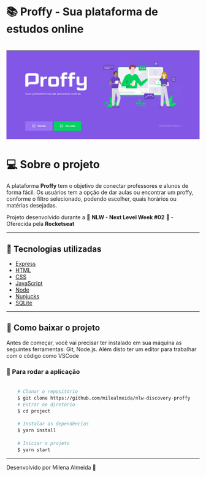 # 📚 Proffy - Sua plataforma de estudos online

<h1 align="center"> 
    <img src="public/images/telaInicial.png">
</h1>

# 💻 Sobre o projeto
A plataforma **Proffy** tem o objetivo de conectar professores e alunos de forma fácil. Os usuários tem a opção de dar aulas ou encontrar um proffy, conforme o filtro selecionado, podendo escolher, quais horários ou matérias desejadas.

Projeto desenvolvido durante a 🚀 **NLW - Next Level Week #02** 🚀 - Oferecida pela **Rocketseat**

---

## 🚀 Tecnologias utilizadas
 - [Express](https://expressjs.com/)
 - [HTML](https://developer.mozilla.org/pt-BR/docs/Web/HTML)
 - [CSS](https://developer.mozilla.org/pt-BR/docs/Web/CSS)
 - [JavaScript](https://www.javascript.com/)
 - [Node](https://nodejs.org/en/)
 - [Nunjucks](https://github.com/mozilla/nunjucks)
 - [SQLite](https://www.sqlite.org/index.html)

---

## 🚨 Como baixar o projeto
Antes de começar, você vai precisar ter instalado em sua máquina as seguintes ferramentas: Git, Node.js. Além disto ter um editor para trabalhar com o código como VSCode

### 🏁 Para rodar a aplicação 

```bash

    # Clonar o repositório
    $ git clone https://github.com/milealmeida/nlw-discovery-proffy
    # Entrar no diretório
    $ cd project

    # Instalar as dependências
    $ yarn install

    # Iniciar o projeto
    $ yarn start

```

---
Desenvolvido por Milena Almeida 💙

